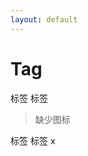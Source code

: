 ```yaml
---
layout: default
---
```


# Tag



<span class="ui-tag">标签</span>
<span class="ui-tag">标签</span>


> 缺少图标


<span class="ui-tag">标签 <a class="iconfont icon-ceshi"></a></span>
<span class="ui-tag">标签 <a class="">x</a></span>



